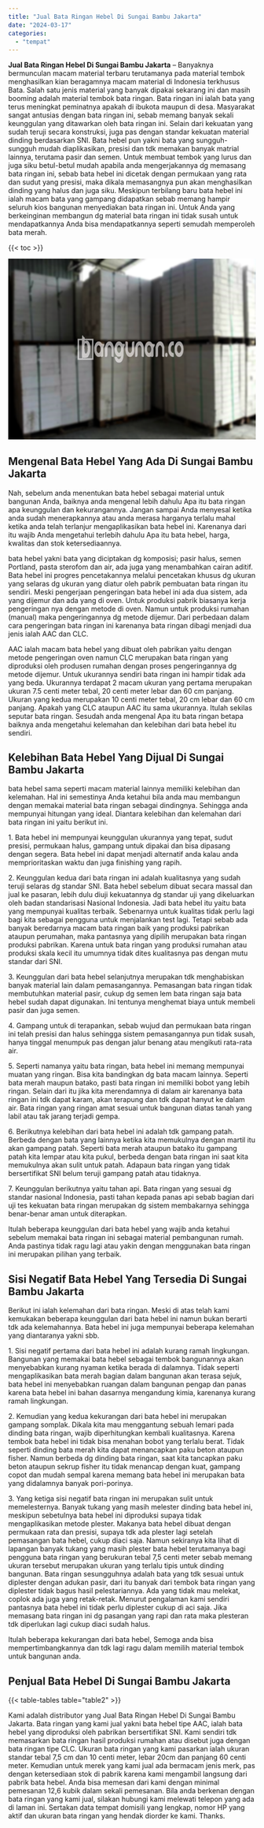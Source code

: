 ```yaml
---
title: "Jual Bata Ringan Hebel Di Sungai Bambu Jakarta"
date: "2024-03-17"
categories: 
  - "tempat"
---
```


**Jual Bata Ringan Hebel Di Sungai Bambu Jakarta** – Banyaknya bermunculan macam material terbaru terutamanya pada material tembok menghasilkan kian beragamnya macam material di Indonesia terkhusus Bata. Salah satu jenis material yang banyak dipakai sekarang ini dan masih booming adalah material tembok bata ringan. Bata ringan ini ialah bata yang terus meningkat peminatnya apakah di ibukota maupun di desa. Masyarakat sangat antusias dengan bata ringan ini, sebab memang banyak sekali keunggulan yang ditawarkan oleh bata ringan ini. Selain dari kekuatan yang sudah teruji secara konstruksi, juga pas dengan standar kekuatan material dinding berdasarkan SNI. Bata hebel pun yakni bata yang sungguh-sungguh mudah diaplikasikan, presisi dan tdk memakan banyak matrial lainnya, terutama pasir dan semen. Untuk membuat tembok yang lurus dan juga siku betul-betul mudah apabila anda mengerjakannya dg memasang bata ringan ini, sebab bata hebel ini dicetak dengan permukaan yang rata dan sudut yang presisi, maka dikala memasangnya pun akan menghasilkan dinding yang halus dan juga siku. Meskipun terbilang baru bata hebel ini ialah macam bata yang gampang didapatkan sebab memang hampir seluruh kios bangunan menyediakan bata ringan ini. Untuk Anda yang berkeinginan membangun dg material bata ringan ini tidak susah untuk mendapatkannya Anda bisa mendapatkannya seperti semudah memperoleh bata merah.

{{< toc >}}

![Jual Bata Ringan Hebel Di Sungai Bambu Jakarta](/images/jual-hebel-murah-38.png)

## Mengenal Bata Hebel Yang Ada Di Sungai Bambu Jakarta

Nah, sebelum anda menentukan bata hebel sebagai material untuk bangunan Anda, baiknya anda mengenal lebih dahulu Apa itu bata ringan apa keunggulan dan kekurangannya. Jangan sampai Anda menyesal ketika anda sudah menerapkannya atau anda merasa harganya terlalu mahal ketika anda telah terlanjur mengaplikasikan bata hebel ini. Karenanya dari itu wajib Anda mengetahui terlebih dahulu Apa itu bata hebel, harga, kwalitas dan stok ketersediaannya.

bata hebel yakni bata yang diciptakan dg komposisi; pasir halus, semen Portland, pasta sterofom dan air, ada juga yang menambahkan cairan aditif. Bata hebel ini progres pencetakannya melalui pencetakan khusus dg ukuran yang selaras dg ukuran yang diatur oleh pabrik pembuatan bata ringan itu sendiri. Meski pengerjaan pengeringan bata hebel ini ada dua sistem, ada yang dijemur dan ada yang di oven. Untuk produksi pabrik biasanya kerja pengeringan nya dengan metode di oven. Namun untuk produksi rumahan (manual) maka pengeringannya dg metode dijemur. Dari perbedaan dalam cara pengeringan bata ringan ini karenanya bata ringan dibagi menjadi dua jenis ialah AAC dan CLC.

AAC ialah macam bata hebel yang dibuat oleh pabrikan yaitu dengan metode pengeringan oven namun CLC merupakan bata ringan yang diproduksi oleh produsen rumahan dengan proses pengeringannya dg metode dijemur. Untuk ukurannya sendiri bata ringan ini hampir tidak ada yang beda. Ukurannya terdapat 2 macam ukuran yang pertama merupakan ukuran 7.5 centi meter tebal, 20 centi meter lebar dan 60 cm panjang. Ukuran yang kedua merupakan 10 centi meter tebal, 20 cm lebar dan 60 cm panjang. Apakah yang CLC ataupun AAC itu sama ukurannya. Itulah sekilas seputar bata ringan. Sesudah anda mengenal Apa itu bata ringan betapa baiknya anda mengetahui kelemahan dan kelebihan dari bata hebel itu sendiri.

## Kelebihan Bata Hebel Yang Dijual Di Sungai Bambu Jakarta

bata hebel sama seperti macam material lainnya memiliki kelebihan dan kelemahan. Hal ini semestinya Anda ketahui bila anda mau membangun dengan memakai material bata ringan sebagai dindingnya. Sehingga anda mempunyai hitungan yang ideal. Diantara kelebihan dan kelemahan dari bata ringan ini yaitu berikut ini.

1\. Bata hebel ini mempunyai keunggulan ukurannya yang tepat, sudut presisi, permukaan halus, gampang untuk dipakai dan bisa dipasang dengan segera. Bata hebel ini dapat menjadi alternatif anda kalau anda memprioritaskan waktu dan juga finishing yang rapih.

2\. Keunggulan kedua dari bata ringan ini adalah kualitasnya yang sudah teruji selaras dg standar SNI. Bata hebel sebelum dibuat secara massal dan jual ke pasaran, lebih dulu diuji kekuatannya dg standar uji yang dikeluarkan oleh badan standarisasi Nasional Indonesia. Jadi bata hebel itu yaitu bata yang mempunyai kualitas terbaik. Sebenarnya untuk kualitas tidak perlu lagi bagi kita sebagai pengguna untuk menjalankan test lagi. Tetapi sebab ada banyak beredarnya macam bata ringan baik yang produksi pabrikan ataupun perumahan, maka pantasnya yang dipilih merupakan bata ringan produksi pabrikan. Karena untuk bata ringan yang produksi rumahan atau produksi skala kecil itu umumnya tidak dites kualitasnya pas dengan mutu standar dari SNI.

3\. Keunggulan dari bata hebel selanjutnya merupakan tdk menghabiskan banyak material lain dalam pemasangannya. Pemasangan bata ringan tidak membutuhkan material pasir, cukup dg semen lem bata ringan saja bata hebel sudah dapat digunakan. Ini tentunya menghemat biaya untuk membeli pasir dan juga semen.

4\. Gampang untuk di terapankan, sebab wujud dan permukaan bata ringan ini telah presisi dan halus sehingga sistem pemasangannya pun tidak susah, hanya tinggal menumpuk pas dengan jalur benang atau mengikuti rata-rata air.

5\. Seperti namanya yaitu bata ringan, bata hebel ini memang mempunyai muatan yang ringan. Bisa kita bandingkan dg bata macam lainnya. Seperti bata merah maupun batako, pasti bata ringan ini memiliki bobot yang lebih ringan. Selain dari itu jika kita merendamnya di dalam air karenanya bata ringan ini tdk dapat karam, akan terapung dan tdk dapat hanyut ke dalam air. Bata ringan yang ringan amat sesuai untuk bangunan diatas tanah yang labil atau tak jarang terjadi gempa.

6\. Berikutnya kelebihan dari bata hebel ini adalah tdk gampang patah. Berbeda dengan bata yang lainnya ketika kita memukulnya dengan martil itu akan gampang patah. Seperti bata merah ataupun batako itu gampang patah kita lempar atau kita pukul, berbeda dengan bata ringan ini saat kita memukulnya akan sulit untuk patah. Adapaun bata ringan yang tidak bersertifikat SNI belum teruji gampang patah atau tidaknya.

7\. Keunggulan berikutnya yaitu tahan api. Bata ringan yang sesuai dg standar nasional Indonesia, pasti tahan kepada panas api sebab bagian dari uji tes kekuatan bata ringan merupakan dg sistem membakarnya sehingga benar-benar aman untuk diterapkan.

Itulah beberapa keunggulan dari bata hebel yang wajib anda ketahui sebelum memakai bata ringan ini sebagai material pembangunan rumah. Anda pastinya tidak ragu lagi atau yakin dengan menggunakan bata ringan ini merupakan pilihan yang terbaik.

## Sisi Negatif Bata Hebel Yang Tersedia Di Sungai Bambu Jakarta

Berikut ini ialah kelemahan dari bata ringan. Meski di atas telah kami kemukakan beberapa keunggulan dari bata hebel ini namun bukan berarti tdk ada kelemahannya. Bata hebel ini juga mempunyai beberapa kelemahan yang diantaranya yakni sbb.

1\. Sisi negatif pertama dari bata hebel ini adalah kurang ramah lingkungan. Bangunan yang memakai bata hebel sebagai tembok bangunannya akan menyebabkan kurang nyaman ketika berada di dalamnya. Tidak seperti mengaplikasikan bata merah bagian dalam bangunan akan terasa sejuk, bata hebel ini menyebabkan ruangan dalam bangunan pengap dan panas karena bata hebel ini bahan dasarnya mengandung kimia, karenanya kurang ramah lingkungan.

2\. Kemudian yang kedua kekurangan dari bata hebel ini merupakan gampang somplak. Dikala kita mau menggantung sebuah lemari pada dinding bata ringan, wajib diperhitungkan kembali kualitasnya. Karena tembok bata hebel ini tidak bisa menahan bobot yang terlalu berat. Tidak seperti dinding bata merah kita dapat menancapkan paku beton ataupun fisher. Namun berbeda dg dinding bata ringan, saat kita tancapkan paku beton ataupun sekrup fisher itu tidak menancap dengan kuat, gampang copot dan mudah sempal karena memang bata hebel ini merupakan bata yang didalamnya banyak pori-porinya.

3\. Yang ketiga sisi negatif bata ringan ini merupakan sulit untuk memelesternya. Banyak tukang yang masih melester dinding bata hebel ini, meskipun sebetulnya bata hebel ini diproduksi supaya tidak mengaplikasikan metode plester. Makanya bata hebel dibuat dengan permukaan rata dan presisi, supaya tdk ada plester lagi setelah pemasangan bata hebel, cukup diaci saja. Namun sekiranya kita lihat di lapangan banyak tukang yang masih plester bata hebel terutamanya bagi pengguna bata ringan yang berukuran tebal 7,5 centi meter sebab memang ukuran tersebut merupakan ukuran yang terlalu tipis untuk dinding bangunan. Bata ringan sesungguhnya adalah bata yang tdk sesuai untuk diplester dengan adukan pasir, dari itu banyak dari tembok bata ringan yang diplester tidak bagus hasil pelestariannya. Ada yang tidak mau melekat, coplok ada juga yang retak-retak. Menurut pengalaman kami sendiri pantasnya bata hebel ini tidak perlu diplester cukup di aci saja. Jika memasang bata ringan ini dg pasangan yang rapi dan rata maka plesteran tdk diperlukan lagi cukup diaci sudah halus.

Itulah beberapa kekurangan dari bata hebel, Semoga anda bisa mempertimbangkannya dan tdk lagi ragu dalam memilih material tembok untuk bangunan anda.

## Penjual Bata Hebel Di Sungai Bambu Jakarta

{{< table-tables table="table2" >}}

Kami adalah distributor yang Jual Bata Ringan Hebel Di Sungai Bambu Jakarta. Bata ringan yang kami jual yakni bata hebel tipe AAC, ialah bata hebel yang diproduksi oleh pabrikan bersertifikat SNI. Kami sendiri tdk memasarkan bata ringan hasil produksi rumahan atau disebut juga dengan bata ringan tipe CLC. Ukuran bata ringan yang kami pasarkan ialah ukuran standar tebal 7,5 cm dan 10 centi meter, lebar 20cm dan panjang 60 centi meter. Kemudian untuk merek yang kami jual ada bermacam jenis merk, pas dengan ketersediaan stok di pabrik karena kami mengambil langsung dari pabrik bata hebel. Anda bisa memesan dari kami dengan minimal pemesanan 12,6 kubik dalam sekali pemesanan. Bila anda berkenan dengan bata ringan yang kami jual, silakan hubungi kami melewati telepon yang ada di laman ini. Sertakan data tempat domisili yang lengkap, nomor HP yang aktif dan ukuran bata ringan yang hendak diorder ke kami. Thanks.
